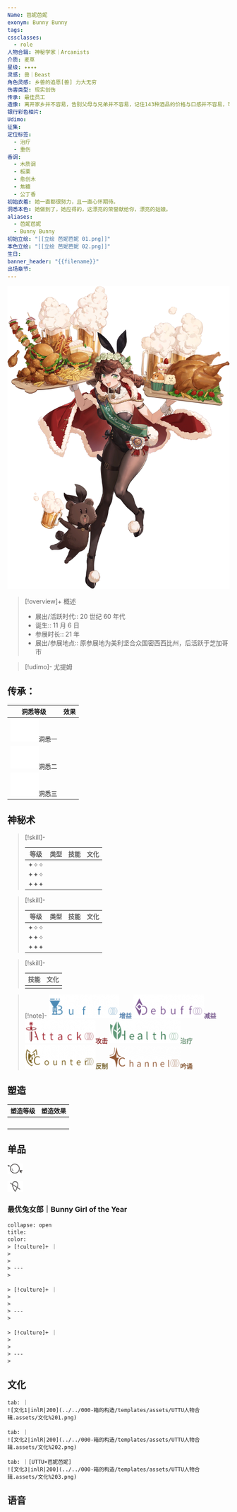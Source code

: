 ```yaml
---
Name: 芭妮芭妮
exonym: Bunny Bunny
tags: 
cssclasses:
  - role
人物合辑: 神秘学家｜Arcanists
介质: 麦草
星级: ✦✦✦✦
灵感: 兽｜Beast
角色灵感: 乡兽的追愿[兽] 力大无穷
伤害类型: 现实创伤
传承: 最佳员工
造像: 离开家乡并不容易，告别父母与兄弟并不容易，记住143种酒品的价格与口感并不容易，可她总是全力以赴。
银行彩色相片: 
Udimo: 
征集: 
定位标签:
  - 治疗
  - 重伤
香调:
  - 木质调
  - 板栗
  - 愈创木
  - 焦糖
  - 公丁香
初始衣着: 她一直都很努力，且一直心怀期待。
洞悉本色: 她做到了，她应得的，这漂亮的荣誉献给你，漂亮的姑娘。
aliases:
  - 芭妮芭妮
  - Bunny Bunny
初始立绘: "[[立绘 芭妮芭妮 01.png]]"
本色立绘: "[[立绘 芭妮芭妮 02.png]]"
生日: 
banner_header: "{{filename}}"
出场章节:
---
```

![cover](assets/芭妮芭妮｜Bunny%20Bunny.assets/立绘%20芭妮芭妮%2002.png)

> [!overview]+ 概述
> - 展出/活跃时代:: 20 世纪 60 年代
> - 诞生:: 11 月 6 日
> - 参展时长:: 21 年
> - 展出/参展地点:: 原参展地为美利坚合众国密西西比州，后活跃于芝加哥市

> [!udimo]- 尤提姆
> 
> 

## 传承：

|                                 洞悉等级                                  | 效果  |
| :-------------------------------------------------------------------: | :-: |
| ![洞悉一\|50](../../000-箱的构造/templates/assets/UTTU人物合辑.assets/图标%20洞悉Ⅰ.png)洞悉一 |     |
| ![洞悉二\|50](../../000-箱的构造/templates/assets/UTTU人物合辑.assets/图标%20洞悉Ⅱ.png)洞悉二 |     |
| ![洞悉三\|50](../../000-箱的构造/templates/assets/UTTU人物合辑.assets/图标%20洞悉Ⅲ.png)洞悉三 |     |

## 神秘术

> [!skill]- 
> 
> 
> | 等级  | 类型  | 技能  | 文化  |
> | :-: | :-: | :-: | :-: |
> | ✦✧✧ |     |     |     |
> | ✦✦✧ |     |     |     |
> | ✦✦✦ |     |     |     |
> 

> [!skill]- 
> 
> 
> | 等级  | 类型  | 技能  | 文化  |
> | :-: | :-: | :-: | :-: |
> | ✦✧✧ |     |     |     |
> | ✦✦✧ |     |     |     |
> | ✦✦✦ |     |     |     |
> 

> [!skill]- 
> 
> 
> | 技能 | 文化 |
> | :--: | :--: |
> |      |      |
> 



> [!note]- 
> ![增益](../../000-箱的构造/templates/assets/UTTU人物合辑.assets/Buff.png)<b><font color="#5c87b3">增益</font></b>
> ![减益](../../000-箱的构造/templates/assets/UTTU人物合辑.assets/Debuff.png)<b><font color="#7B5E91">减益</font></b>
> ![攻击](../../000-箱的构造/templates/assets/UTTU人物合辑.assets/Attack.png)<b><font color="#933334">攻击</font></b>
> ![治疗](../../000-箱的构造/templates/assets/UTTU人物合辑.assets/Health.png)<b><font color="#6F967A">治疗</font></b>
> ![反制](../../000-箱的构造/templates/assets/UTTU人物合辑.assets/Counter.png)<b><font color="#78652F">反制</font></b>
> ![吟诵](../../000-箱的构造/templates/assets/UTTU人物合辑.assets/Channel.png)<b><font color="#895C39">吟诵</font></b>

## 塑造

| 塑造等级 | 塑造效果 |
| :--: | :--: |
|      |      |
|      |      |
|      |      |
|      |      |
|      |      |


## 单品

![利齿子儿|inlL](../../000-箱的构造/templates/assets/UTTU人物合辑.assets/货币%20利齿子儿.png)

![纯雨滴|inlL](../../000-箱的构造/templates/assets/UTTU人物合辑.assets/货币%20纯雨滴.png)

### 最优兔女郎｜Bunny Girl of the Year

````ad-flex
collapse: open
title: 
color: 
> [!culture]+ ｜
> 
> 
> ---
> 

> [!culture]+ ｜
> 
> 
> ---
> 

> [!culture]+ ｜
> 
> 
> ---
> 
````

## 文化

````tabs
tab: ｜
![文化1|inlR|200](../../000-箱的构造/templates/assets/UTTU人物合辑.assets/文化%201.png)

tab: ｜
![文化2|inlR|200](../../000-箱的构造/templates/assets/UTTU人物合辑.assets/文化%202.png)

tab: ｜[UTTU×芭妮芭妮]
![文化3|inlR|200](../../000-箱的构造/templates/assets/UTTU人物合辑.assets/文化%203.png)

````

## 语音

